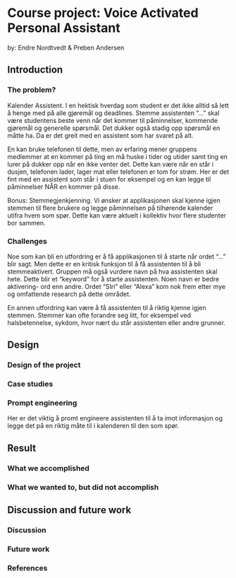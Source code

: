 # Course project: Voice Activated Personal Assistant

by: Endre Nordtvedt & Preben Andersen

## Introduction

### The problem? 
Kalender Assistent. I en hektisk hverdag som student er det ikke alltid så lett å henge med på alle gjøremål og deadlines. Stemme assistenten “...” skal være studentens beste venn når det kommer til påminnelser, kommende gjøremål og generelle spørsmål. Det dukker også stadig opp spørsmål en måtte ha. Da er det greit med en assistent som har svaret på alt.

En kan bruke telefonen til dette, men av erfaring mener gruppens medlemmer at en kommer på ting en må huske i tider og utider samt ting en lurer på dukker opp når en ikke venter det. Dette kan være når en står i dusjen, telefonen lader, lager mat eller telefonen er tom for strøm. Her er det fint med en assistent som står i stuen for eksempel og en kan legge til påminnelser NÅR en kommer på disse.

Bonus: Stemmegjenkjenning. Vi ønsker at applikasjonen skal kjenne igjen stemmen til flere brukere og legge påminnelsen på tilhørende kalender utifra hvem som spør. Dette kan være aktuelt i kollektiv hvor flere studenter bor sammen.

### Challenges
Noe som kan bli en utfordring er å få applikasjonen til å starte når ordet “...” blir sagt. Men dette er en kritisk funksjon til å få assistenten til å bli stemmeaktivert. Gruppen må også vurdere navn på hva assistenten skal hete. Dette blir et “keyword” for å starte assistenten. Noen navn er bedre aktivering- ord enn andre. Ordet “SIri” eller “Alexa” kom nok frem etter mye og omfattende research på dette området.

En annen utfordring kan være å få assistenten til å riktig kjenne igjen stemmen. Stemmer kan ofte forandre seg litt, for eksempel ved halsbetennelse, sykdom, hvor nært du står assistenten eller andre grunner.



## Design

### Design of the project

### Case studies

### Prompt engineering
Her er det viktig å promt engineere assistenten til å ta imot informasjon og legge det på en riktig måte til i kalenderen til den som spør.


## Result

### What we accomplished

### What we wanted to, but did not accomplish


## Discussion and future work

### Discussion

### Future work

### References




